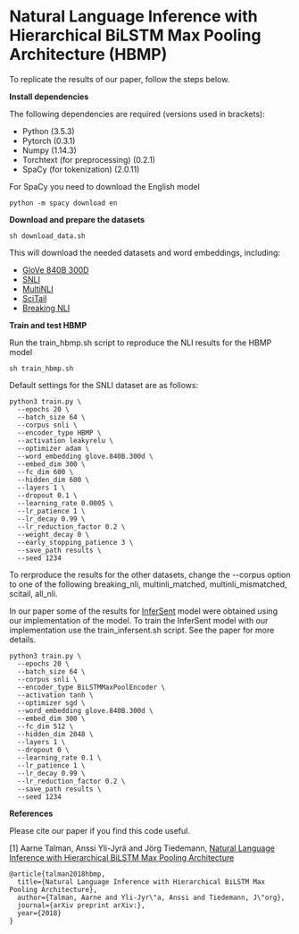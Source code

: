 # Natural Language Inference with Hierarchical BiLSTM Max Pooling Architecture (HBMP)

To replicate the results of our paper, follow the steps below.

**Install dependencies**

The following dependencies are required (versions used in brackets):
* Python (3.5.3)
* Pytorch (0.3.1)
* Numpy (1.14.3)
* Torchtext (for preprocessing) (0.2.1)
* SpaCy (for tokenization) (2.0.11)

For SpaCy you need to download the English model

```console
python -m spacy download en
```

**Download and prepare the datasets**

```console
sh download_data.sh
```
This will download the needed datasets and word embeddings, including:
* [GloVe 840B 300D](https://nlp.stanford.edu/projects/glove/)
* [SNLI](https://nlp.stanford.edu/projects/snli/)
* [MultiNLI](https://www.nyu.edu/projects/bowman/multinli/)
* [SciTail](http://data.allenai.org/scitail/)
* [Breaking NLI](https://github.com/BIU-NLP/Breaking_NLI)

**Train and test HBMP**

Run the train_hbmp.sh script to reproduce the NLI results for the HBMP model

```console
sh train_hbmp.sh
```

Default settings for the SNLI dataset are as follows:

```console
python3 train.py \
  --epochs 20 \
  --batch_size 64 \
  --corpus snli \
  --encoder_type HBMP \
  --activation leakyrelu \
  --optimizer adam \
  --word_embedding glove.840B.300d \
  --embed_dim 300 \
  --fc_dim 600 \
  --hidden_dim 600 \
  --layers 1 \
  --dropout 0.1 \
  --learning_rate 0.0005 \
  --lr_patience 1 \
  --lr_decay 0.99 \
  --lr_reduction_factor 0.2 \
  --weight_decay 0 \
  --early_stopping_patience 3 \
  --save_path results \
  --seed 1234
  ```
To rerproduce the results for the other datasets, change the --corpus option to one of the following breaking_nli, multinli_matched, multinli_mismatched, scitail, all_nli.


In our paper some of the results for [InferSent](https://github.com/facebookresearch/InferSent) model were obtained using our implementation of the model. To train the InferSent model with our implementation use the train_infersent.sh script. See the paper for more details. 

```console
python3 train.py \
  --epochs 20 \
  --batch_size 64 \
  --corpus snli \
  --encoder_type BiLSTMMaxPoolEncoder \
  --activation tanh \
  --optimizer sgd \
  --word_embedding glove.840B.300d \
  --embed_dim 300 \
  --fc_dim 512 \
  --hidden_dim 2048 \
  --layers 1 \
  --dropout 0 \
  --learning_rate 0.1 \
  --lr_patience 1 \
  --lr_decay 0.99 \
  --lr_reduction_factor 0.2 \
  --save_path results \
  --seed 1234
  ```

**References**

Please cite our paper if you find this code useful.

[1] Aarne Talman, Anssi Yli-Jyrä and Jörg Tiedemann, [Natural Language Inference with Hierarchical BiLSTM Max Pooling Architecture]()

```
@article{talman2018hbmp,
  title={Natural Language Inference with Hierarchical BiLSTM Max Pooling Architecture},
  author={Talman, Aarne and Yli-Jyr\"a, Anssi and Tiedemann, J\"org},
  journal={arXiv preprint arXiv:},
  year={2018}
}
```